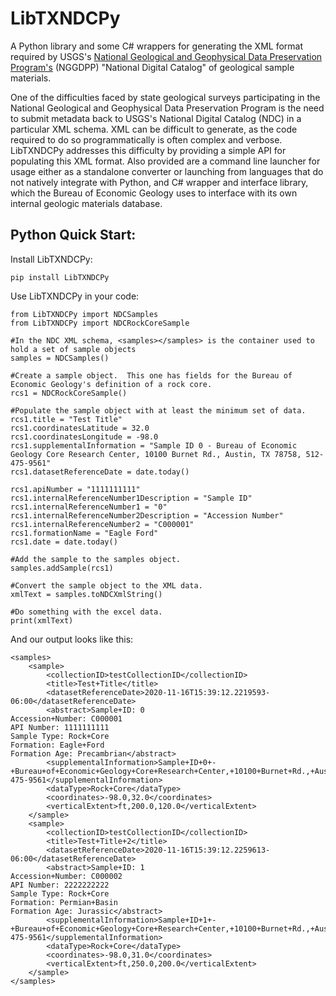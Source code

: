 # LibTXNDCPy
A Python library and some C# wrappers for generating the XML format required by USGS's [National Geological and Geophysical Data Preservation Program's](https://www.usgs.gov/core-science-systems/national-geological-and-geophysical-data-preservation-program) (NGGDPP) "National Digital Catalog" of geological sample materials.

One of the difficulties faced by state geological surveys participating in the National Geological and Geophysical Data Preservation Program is the need to submit metadata back to USGS's National Digital Catalog (NDC) in a particular XML schema.  XML can be difficult to generate, as the code required to do so programmatically is often complex and verbose.  LibTXNDCPy addresses this difficulty by providing a simple API for populating this XML format.  Also provided are a command line launcher for usage either as a standalone converter or launching from languages that do not natively integrate with Python, and C# wrapper and interface library, which the Bureau of Economic Geology uses to interface with its own internal geologic materials database.

## Python Quick Start:
Install LibTXNDCPy:
```
pip install LibTXNDCPy
```

Use LibTXNDCPy in your code:
```
from LibTXNDCPy import NDCSamples
from LibTXNDCPy import NDCRockCoreSample

#In the NDC XML schema, <samples></samples> is the container used to hold a set of sample objects
samples = NDCSamples()

#Create a sample object.  This one has fields for the Bureau of Economic Geology's definition of a rock core.
rcs1 = NDCRockCoreSample()

#Populate the sample object with at least the minimum set of data.
rcs1.title = "Test Title"
rcs1.coordinatesLatitude = 32.0
rcs1.coordinatesLongitude = -98.0
rcs1.supplementalInformation = "Sample ID 0 - Bureau of Economic Geology Core Research Center, 10100 Burnet Rd., Austin, TX 78758, 512-475-9561"
rcs1.datasetReferenceDate = date.today()

rcs1.apiNumber = "1111111111"
rcs1.internalReferenceNumber1Description = "Sample ID"
rcs1.internalReferenceNumber1 = "0"
rcs1.internalReferenceNumber2Description = "Accession Number"
rcs1.internalReferenceNumber2 = "C000001"
rcs1.formationName = "Eagle Ford"
rcs1.date = date.today()

#Add the sample to the samples object.
samples.addSample(rcs1)

#Convert the sample object to the XML data.
xmlText = samples.toNDCXmlString()

#Do something with the excel data.
print(xmlText)

```

And our output looks like this:
```
<samples>
    <sample>
        <collectionID>testCollectionID</collectionID>
        <title>Test+Title</title>
        <datasetReferenceDate>2020-11-16T15:39:12.2219593-06:00</datasetReferenceDate>
        <abstract>Sample+ID: 0
Accession+Number: C000001
API Number: 1111111111
Sample Type: Rock+Core
Formation: Eagle+Ford
Formation Age: Precambrian</abstract>
        <supplementalInformation>Sample+ID+0+-+Bureau+of+Economic+Geology+Core+Research+Center,+10100+Burnet+Rd.,+Austin,+TX+78758,+512-475-9561</supplementalInformation>
        <dataType>Rock+Core</dataType>
        <coordinates>-98.0,32.0</coordinates>
        <verticalExtent>ft,200.0,120.0</verticalExtent>
    </sample>
    <sample>
        <collectionID>testCollectionID</collectionID>
        <title>Test+Title+2</title>
        <datasetReferenceDate>2020-11-16T15:39:12.2259613-06:00</datasetReferenceDate>
        <abstract>Sample+ID: 1
Accession+Number: C000002
API Number: 2222222222
Sample Type: Rock+Core
Formation: Permian+Basin
Formation Age: Jurassic</abstract>
        <supplementalInformation>Sample+ID+1+-+Bureau+of+Economic+Geology+Core+Research+Center,+10100+Burnet+Rd.,+Austin+TX+78758,+512-475-9561</supplementalInformation>
        <dataType>Rock+Core</dataType>
        <coordinates>-98.0,31.0</coordinates>
        <verticalExtent>ft,250.0,200.0</verticalExtent>
    </sample>
</samples>
```
